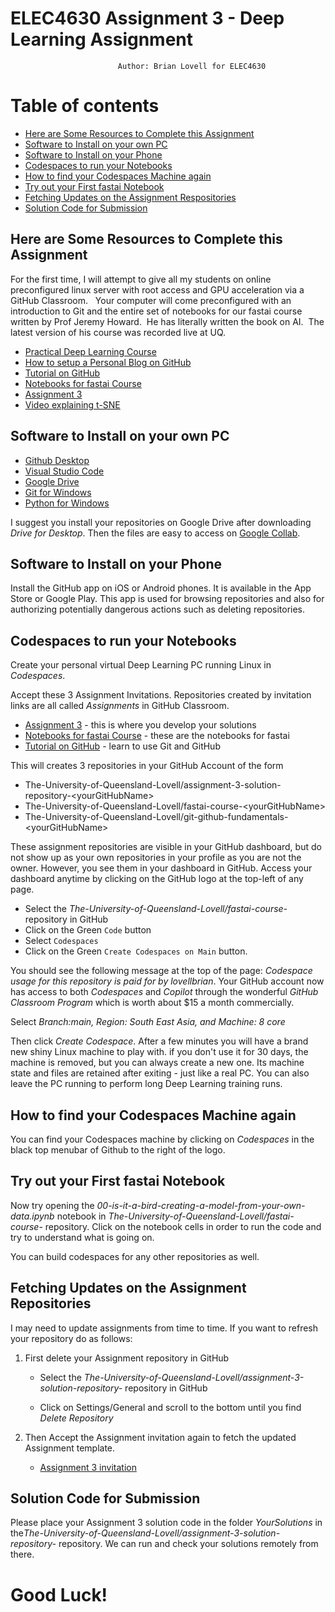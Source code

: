 # ELEC4630 Assignment 3 - Deep Learning Assignment

                            Author: Brian Lovell for ELEC4630

# Table of contents
- [Here are Some Resources to Complete this Assignment](#here-are-some-resources-to-complete-this-assignment)
- [Software to Install on your own PC](#software-to-install-on-your-own-pc)
- [Software to Install on your Phone](#software-to-install-on-your-phone)
- [Codespaces to run your Notebooks](#codespaces-to-run-your-notebooks)
- [How to find your Codespaces Machine again](#how-to-find-your-codespaces-machine-again)
- [Try out your First fastai Notebook](#try-out-your-first-fastai-notebook)
- [Fetching Updates on the Assignment Respositories](#fetching-updates-on-the-assignment-respositories)
- [Solution Code for Submission](#solution-code-for-submission)

## Here are Some Resources to Complete this Assignment

For the first time, I will attempt to give all my students on online preconfigured linux server with root access and GPU acceleration via a GitHub Classroom.   Your computer will come preconfigured with an introduction to Git and the entire set of notebooks for our fastai course written by Prof Jeremy Howard.  He has literally written the book on AI.  The latest version of his course was recorded live at UQ. 

- [Practical Deep Learning Course](https://course.fast.ai/)
- [How to setup a Personal Blog on GitHub](https://www.fast.ai/posts/2020-01-16-fast_template.html)
- [Tutorial on GitHub](https://classroom.github.com/a/WQ2cYhvn)
- [Notebooks for fastai Course](https://classroom.github.com/a/55q09ppO)
- [Assignment 3](https://classroom.github.com/a/bFnkoIfT)
- [Video explaining t-SNE](https://youtu.be/RJVL80Gg3lA)

## Software to Install on your own PC

- [Github Desktop](https://desktop.github.com/)
- [Visual Studio Code](https://code.visualstudio.com/)
- [Google Drive](https://www.google.com/drive/download/)
- [Git for Windows](https://gitforwindows.org/)
- [Python for Windows](https://www.python.org/downloads/windows/)

I suggest you install your repositories on Google Drive after downloading *Drive for Desktop*.  Then the files are easy to access on [Google Collab](https://colab.research.google.com/). 

## Software to Install on your Phone

Install the GitHub app on iOS or Android phones. It is available in the App Store or Google Play. This app is used for browsing repositories and also for authorizing potentially dangerous actions such as deleting repositories. 


## Codespaces to run your Notebooks

Create your personal virtual Deep Learning PC running Linux in *Codespaces*.

Accept these 3 Assignment Invitations. Repositories created by invitation links are all called *Assignments* in GitHub Classroom.

- [Assignment 3](https://classroom.github.com/a/bFnkoIfT) - this is where you develop your solutions
- [Notebooks for fastai Course](https://classroom.github.com/a/55q09ppO) - these are the notebooks for fastai
- [Tutorial on GitHub](https://classroom.github.com/a/WQ2cYhvn) - learn to use Git and GitHub

This will creates 3 repositories in your GitHub Account of the form
- The-University-of-Queensland-Lovell/assignment-3-solution-repository-\<yourGitHubName>
- The-University-of-Queensland-Lovell/fastai-course-\<yourGitHubName>
- The-University-of-Queensland-Lovell/git-github-fundamentals-\<yourGitHubName>

These assignment repositories are visible in your GitHub dashboard, but do not show up as your own repositories in your profile as you are not the owner.  However, you see them in your dashboard in GitHub. Access your dashboard anytime by clicking on the GitHub logo at the top-left of any page. 

 - Select the *The-University-of-Queensland-Lovell/fastai-course-<yourGitHubName>* repository in GitHub
- Click on the Green `Code` button
- Select `Codespaces`
- Click on the Green  `Create Codespaces on Main` button.  

You should see the following message at the top of the page: *Codespace usage for this repository is paid for by lovellbrian*.  Your GitHub account now has access to both *Codespaces* and *Copilot* through the wonderful *GitHub Classroom Program* which is worth about $15 a month commercially. 

Select *Branch:main, Region: South East Asia, and Machine: 8 core*

Then click *Create Codespace*.  After a few minutes you will have a brand new shiny Linux machine to play with.  if you don't use it for 30 days, the machine is removed, but you can always create a new one.  Its machine state and files are retained after exiting - just like a real PC. You can also leave the PC running to perform long Deep Learning training runs. 

## How to find your Codespaces Machine again

You can find your Codespaces machine by clicking on *Codespaces* in the black top menubar of Github to the right of the logo.  

## Try out your First fastai Notebook

Now try opening the *00-is-it-a-bird-creating-a-model-from-your-own-data.ipynb* notebook in *The-University-of-Queensland-Lovell/fastai-course-<yourGitHubName>* repository.  Click on the notebook cells in order to run the code and try to understand what is going on. 

You can build codespaces for any other repositories as well. 

## Fetching Updates on the Assignment Repositories

I may need to update assignments from time to time.  If you want to refresh your repository do as follows:

1. First delete your Assignment repository in GitHub

   - Select the *The-University-of-Queensland-Lovell/assignment-3-solution-repository-<yourGitHubName>* repository in GitHub

   - Click on Settings/General and scroll to the bottom until you find *Delete Repository*

1. Then Accept the Assignment invitation again to fetch the updated Assignment template. 
   - [Assignment 3 invitation](https://classroom.github.com/a/bFnkoIfT)

## Solution Code for Submission

Please place your Assignment 3 solution code in the folder *YourSolutions* in the*The-University-of-Queensland-Lovell/assignment-3-solution-repository-<yourGitHubName>* repository. We can run and check your solutions remotely from there.



# Good Luck!
